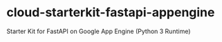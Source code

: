 # cloud-starterkit-fastapi-appengine
Starter Kit for FastAPI on Google App Engine (Python 3 Runtime)
